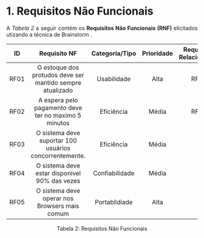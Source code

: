 # 1. Requisitos Não Funcionais

<p align="justify">A <i>Tabela 2</i> a seguir contém os <b>Requisitos Não Funcionais (RNF)</b> elicitados utizando a técnica de Brainstorm .</p>

| ID   |                                 Requisito NF                              | Categoria/Tipo | Prioridade | Requisitos Relacionados |
| :--: | :-----------------------------------------------------------------------: |:-------------:   | :--------: | :-----------------: |
| RF01 |  O estoque dos protudos deve ser mantido sempre atualizado                |  Usabilidade     | Alta  |    RF03             |
| RF02 |  A espera pelo pagamento deve ter no maximo 5 minutos                     |  Eficiência      | Média |    RF05             |
| RF03 |  O sistema deve suportar 100 usuários concorrentemente.                   |  Eficiência      | Média |     -               |
| RF04 |  O sistema deve estar disponivel 90% das vezes                            |  Confiabilidade  | Média |     -               |
| RF05 |  O sistema deve operar nos Browsers mais comum                            |  Portabildiade   | Alta  |     -               |


<div style="text-align: center">
<p>Tabela 2: Requisitos Não Funcionais</p>
</div>
